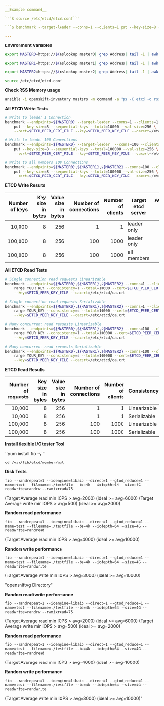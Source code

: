 ```yaml
---
__Example command__  

```$ source /etc/etcd/etcd.conf```

```$ benchmark --target-leader --conns=1 --clients=1 put --key-size=8 --sequential-keys --total=10000 --val-size=25 --cert=$ETCD_PEER_CERT_FILE --key=$ETCD_PEER_KEY_FILE --cacert=/etc/etcd/ca.crt --endpoints=$ETCD_LISTEN_CLIENT_URLS```

---
```


__Environment Variables__  

```sh
export MASTER0=https://$(nslookup master0| grep Address| tail -1 | awk '{print $2}'):2379

export MASTER1=https://$(nslookup master1| grep Address| tail -1 | awk '{print $2}'):2379

export MASTER2=https://$(nslookup master2| grep Address| tail -1 | awk '{print $2}'):2379

source /etc/etcd/etcd.conf
```

__Check RSS Memory usage__

```sh
ansible -i openshift-inventory masters -m command -a "ps -C etcd -o rss="
```

__All ETCD Write Tests__

```sh
# Write to leader 1 Connection
benchmark --endpoints=${MASTER0} --target-leader --conns=1 --clients=1 \
    put --key-size=8 --sequential-keys --total=10000 --val-size=256 \
    --cert=$ETCD_PEER_CERT_FILE --key=$ETCD_PEER_KEY_FILE --cacert=/etc/etcd/ca.crt

# Write to leader 100 Connections
benchmark --endpoints=${MASTER0} --target-leader  --conns=100 --clients=1000 \
    put --key-size=8 --sequential-keys --total=100000 --val-size=256 \
    --cert=$ETCD_PEER_CERT_FILE --key=$ETCD_PEER_KEY_FILE --cacert=/etc/etcd/ca.crt

# Write to all members 100 Connections
benchmark --endpoints=${MASTER0},${MASTER1},${MASTER2} --conns=100 --clients=1000 \
    put --key-size=8 --sequential-keys --total=100000 --val-size=256 \
    --cert=$ETCD_PEER_CERT_FILE --key=$ETCD_PEER_KEY_FILE --cacert=/etc/etcd/ca.crt
```

__ETCD Write Results__

| Number of keys | Key size in bytes | Value size in bytes | Number of connections | Number of clients | Target etcd server | Average write QPS | Average latency per request | Average server RSS |
|---------------:|------------------:|--------------------:|----------------------:|------------------:|--------------------|------------------:|----------------------------:|-------------------:|
| 10,000 | 8 | 256 | 1 | 1 | leader only | 161 | 0.0062s | 219MB |
| 100,000 | 8 | 256 | 100 | 1000 | leader only | 5112| 0.1942s |  387MB |
| 100,000 | 8 | 256 | 100 | 1000 | all members |  5692 | 0.1738s |  468MB |

__All ETCD Read Tests__

```sh
# Single connection read requests Linearizable
benchmark --endpoints=${MASTER0},${MASTER1},${MASTER2} --conns=1 --clients=1 \
    range YOUR_KEY --consistency=l --total=10000 --cert=$ETCD_PEER_CERT_FILE \
    --key=$ETCD_PEER_KEY_FILE --cacert=/etc/etcd/ca.crt

# Single connection read requests Serializable
benchmark --endpoints=${MASTER0},${MASTER1},${MASTER2} --conns=1 --clients=1 \
    range YOUR_KEY --consistency=s --total=10000 --cert=$ETCD_PEER_CERT_FILE \
    --key=$ETCD_PEER_KEY_FILE --cacert=/etc/etcd/ca.crt

# Many concurrent read requests Linearizable
benchmark --endpoints=${MASTER0},${MASTER1},${MASTER2} --conns=100 --clients=1000 \
    range YOUR_KEY --consistency=l --total=100000 --cert=$ETCD_PEER_CERT_FILE \
    --key=$ETCD_PEER_KEY_FILE --cacert=/etc/etcd/ca.crt

# Many concurrent read requests Serializable
benchmark --endpoints=${MASTER0},${MASTER1},${MASTER2} --conns=100 --clients=1000 \
    range YOUR_KEY --consistency=s --total=100000 --cert=$ETCD_PEER_CERT_FILE \
    --key=$ETCD_PEER_KEY_FILE --cacert=/etc/etcd/ca.crt
```

__ETCD Read Results__

| Number of requests | Key size in bytes | Value size in bytes | Number of connections | Number of clients | Consistency | Average read QPS | Average latency per request |
|-------------------:|------------------:|--------------------:|----------------------:|------------------:|-------------|-----------------:|----------------------------:|
| 10,000 | 8 | 256 | 1 | 1 | Linearizable | 640 | 0.0016s |
| 10,000 | 8 | 256 | 1 | 1 | Serializable | 1900 | 0.0005s |
| 100,000 | 8 | 256 | 100 | 1000 | Linearizable | 14349 | 0.0663s |
| 100,000 | 8 | 256 | 100 | 1000 | Serializable | 18394 | 0.0495s |

__Install flexible I/O tester Tool__

``yum install fio  -y```

```cd /var/lib/etcd/member/wal```

__Disk Tests__

```fio --randrepeat=1 --ioengine=libaio --direct=1 --gtod_reduce=1 --name=test --filename=./testfile --bs=4k --iodepth=64 --size=4G --readwrite=randrw --rwmixread=75```

(Target Average read min IOPS > avg=2000) (ideal >= avg=6000)
(Target Average write min IOPS > avg=500) (ideal >= avg=2000)

__Random read performance__

```fio --randrepeat=1 --ioengine=libaio --direct=1 --gtod_reduce=1 --name=test --filename=./testfile --bs=4k --iodepth=64 --size=4G --readwrite=randread```

(Target Average read min IOPS > avg=4000) (ideal >= avg=10000)

__Random write performance__

```fio --randrepeat=1 --ioengine=libaio --direct=1 --gtod_reduce=1 --name=test --filename=./testfile --bs=4k --iodepth=64 --size=4G --readwrite=randwrite```

(Target Average write min IOPS > avg=3000) (ideal >= avg=10000)

"openshiftvg Directory"

__Random read/write performance__

```fio --randrepeat=1 --ioengine=libaio --direct=1 --gtod_reduce=1 --name=test --filename=./testfile --bs=4k --iodepth=64 --size=4G --readwrite=randrw --rwmixread=75```

(Target Average read min IOPS > avg=2000) (ideal >= avg=6000)
(Target Average write min IOPS > avg=500) (ideal >= avg=2000)

__Random read performance__

```fio --randrepeat=1 --ioengine=libaio --direct=1 --gtod_reduce=1 --name=test --filename=./testfile --bs=4k --iodepth=64 --size=4G --readwrite=randread```

(Target Average read min IOPS > avg=4000) (ideal >= avg=10000)

__Random write performance__

```fio --randrepeat=1 --ioengine=libaio --direct=1 --gtod_reduce=1 --name=test --filename=./testfile --bs=4k --iodepth=64 --size=4G --readwrite=randwrite```

(Target Average write min IOPS > avg=3000) (ideal >= avg=10000)"

